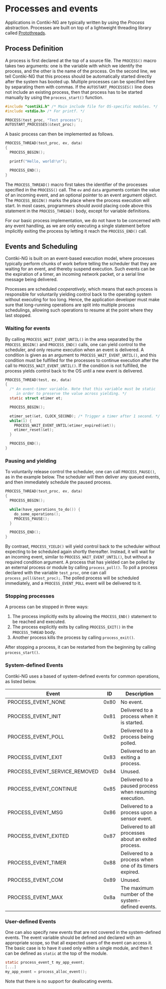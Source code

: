 # Processes and events

Applications in Contiki-NG are typically written by using the _Process_ abstraction. Processes are built on top of a lightweight threading library called [Protothreads](http://dl.acm.org/citation.cfm?id=1182811).

## Process Definition

A process is first declared at the top of a source file. The `PROCESS()` macro takes two arguments: one is the variable with which we identify the process, and the other is the name of the process. On the second line, we tell Contiki-NG that this process should be automatically started directly after the system has booted up. Multiple processes can be specified here by separating them with commas. If the `AUTOSTART_PROCESSES()` line does not include an existing process, then that process has to be started manually by using the `process_start()` function.

```c
#include "contiki.h" /* Main include file for OS-specific modules. */
#include <stdio.h> /* For printf. */

PROCESS(test_proc, "Test process");
AUTOSTART_PROCESSES(&test_proc);
```

A basic process can then be implemented as follows.

```c
PROCESS_THREAD(test_proc, ev, data)
{
  PROCESS_BEGIN();

  printf("Hello, world!\n");

  PROCESS_END();
}
```

The `PROCESS_THREAD()` macro first takes the identifier of the processes specified in the `PROCESS()` call. The `ev` and `data` arguments contain the value of an incoming event, and an optional pointer to an event argument object. The `PROCESS_BEGIN()` marks the place where the process execution will start. In most cases, programmers should avoid placing code above this statement in the `PROCESS_THREAD()` body, except for variable definitions.

For our basic process implementation, we do not have to be concerned with any event handling, as we are only executing a single statement before implicitly exiting the process by letting it reach the `PROCESS_END()` call.

## Events and Scheduling

Contiki-NG is built on an event-based execution model, where processes typically perform chunks of work before telling the scheduler that they are waiting for an event, and thereby suspend execution. Such events can be the expiration of a timer, an incoming network packet, or a serial line message being delivered.

Processes are scheduled _cooperatively_, which means that each process is responsible for voluntarily yielding control back to the operating system without executing for too long. Hence, the application developer must make sure that long-running operations are split into multiple process schedulings, allowing such operations to resume at the point where they last stopped.

### Waiting for events

By calling `PROCESS_WAIT_EVENT_UNTIL()` in the area separated by the `PROCESS_BEGIN()` and `PROCESS_END()` calls, one can yield control to the scheduler, and only resume execution when an event is delivered. A condition is given as an argument to `PROCESS_WAIT_EVENT_UNTIL()`, and this condition must be fulfilled for the processes to continue execution after the call to `PROCESS_WAIT_EVENT_UNTIL()`. If the condition is not fulfilled, the process yields control back to the OS until a new event is delivered.

```c
PROCESS_THREAD(test, ev, data)
{
  /* An event-timer variable. Note that this variable must be static
     in order to preserve the value across yielding. */
  static struct etimer et;

  PROCESS_BEGIN();

  etimer_set(&et, CLOCK_SECOND); /* Trigger a timer after 1 second. */
  while(1) {
    PROCESS_WAIT_EVENT_UNTIL(etimer_expired(&et));
    etimer_reset(&et);
  }

  PROCESS_END();
}

```

### Pausing and yielding

To voluntarily release control the scheduler, one can call `PROCESS_PAUSE()`, as in the example below. The scheduler will then deliver any queued events, and then immediately schedule the paused process.

```c
PROCESS_THREAD(test_proc, ev, data)
{
  PROCESS_BEGIN();

  while(have_operations_to_do()) {
    do_some_operations();
    PROCESS_PAUSE();
  }

  PROCESS_END();
}
```

By contrast, `PROCESS_YIELD()` will yield control back to the scheduler without expecting to be scheduled again shortly thereafter. Instead, it will wait for an incoming event, similar to `PROCESS_WAIT_EVENT_UNTIL()`, but without a required condition argument. A process that has yielded can be polled by an external process or module by calling `process_poll()`.
To poll a process declared with the variable `test_proc`, one can call `process_poll(&test_proc);`. The polled process will be scheduled immediately, and a `PROCESS_EVENT_POLL` event will be delivered to it.

### Stopping processes

A process can be stopped in three ways:
1. The process implicitly exits by allowing the `PROCESS_END()` statement to be reached and executed.
2. The process explicitly exits by calling `PROCESS_EXIT()` in the `PROCESS_THREAD` body.
3. Another process kills the process by calling `process_exit()`.

After stopping a process, it can be restarted  from the beginning by calling `process_start()`.

### System-defined Events

Contiki-NG uses a based of system-defined events for common operations, as listed below.

|Event                         | ID   | Description                                            |
|------------------------------|------|--------------------------------------------------------|
|PROCESS_EVENT_NONE            | 0x80 | No event.                                              |
|PROCESS_EVENT_INIT            | 0x81 | Delivered to a process when it is started.             |
|PROCESS_EVENT_POLL            | 0x82 | Delivered to a process being polled.                   |
|PROCESS_EVENT_EXIT            | 0x83 | Delivered to an exiting a process.                     |
|PROCESS_EVENT_SERVICE_REMOVED | 0x84 | Unused.                                                |
|PROCESS_EVENT_CONTINUE        | 0x85 | Delivered to a paused process when resuming execution. |
|PROCESS_EVENT_MSG             | 0x86 | Delivered to a process upon a sensor event.            |
|PROCESS_EVENT_EXITED          | 0x87 | Delivered to all processes about an exited process.    |
|PROCESS_EVENT_TIMER           | 0x88 | Delivered to a process when one of its timers expired. |
|PROCESS_EVENT_COM             | 0x89 | Unused.                                                |
|PROCESS_EVENT_MAX             | 0x8a | The maximum number of the system-defined events.       |

### User-defined Events

One can also specify new events that are not covered in the system-defined events. The event variable should be defined and declared with an appropriate scope, so that all expected users of the event can access it. The basic case is to have it used only within a single module, and then it can be defined as `static` at the top of the module.

```c
static process_event_t my_app_event;
[...]
my_app_event = process_alloc_event();
```

Note that there is no support for deallocating events.
